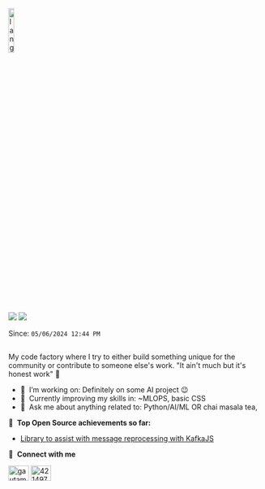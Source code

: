 <p align="left"><img width=15%" src="https://github.com/alansmathew/alansmathew/raw/master/lang.gif" alt="lang image here" /></p>


![](https://komarev.com/ghpvc/?username=timeowilliams&style=plastic&color=ff69b4)
![](https://hit.yhype.me/github/profile?user_id=19152894)

Since: `05/06/2024 12:44 PM`
##
My code factory where I try to either build something unique for the community or contribute to someone else's work. "It ain't much but it's honest work" :rofl:

- 🔭 &nbsp;I’m working on: Definitely on some AI project :wink:
- 🌱 &nbsp;Currently improving my skills in: ~MLOPS, basic CSS
- 💬 &nbsp;Ask me about anything related to: Python/AI/ML OR chai masala tea, 

📕 &nbsp;**Top Open Source achievements so far:**
<!-- BLOG-POST-LIST:START -->
- [Library to assist with message reprocessing with KafkaJS](https://github.com/oslabs-beta/kafka-penguin)
<!-- BLOG-POST-LIST:END -->


🔗 &nbsp;**Connect with me**
<p align="left">
<a href="https://www.linkedin.com/in/timeowilliams/" target="blank"><img align="center" src="https://raw.githubusercontent.com/rahuldkjain/github-profile-readme-generator/master/src/images/icons/Social/linked-in-alt.svg" alt="gautamkrishnar" height="30" width="40" /></a>
<a href="https://stackexchange.com/users/11661883/timeo-williams" target="blank"><img align="center" src="https://raw.githubusercontent.com/rahuldkjain/github-profile-readme-generator/master/src/images/icons/Social/stack-overflow.svg" alt="4214976" height="30" width="40" /></a>
